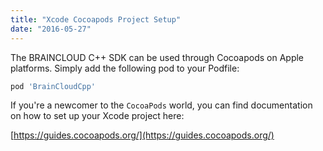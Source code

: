 ```yaml
---
title: "Xcode Cocoapods Project Setup"
date: "2016-05-27"
---
```


The BRAINCLOUD C++ SDK can be used through Cocoapods on Apple platforms. Simply add the following pod to your Podfile:
```js
pod 'BrainCloudCpp'
```
If you're a newcomer to the `CocoaPods` world, you can find documentation on how to set up your Xcode project here:

[https://guides.cocoapods.org/](https://guides.cocoapods.org/)
